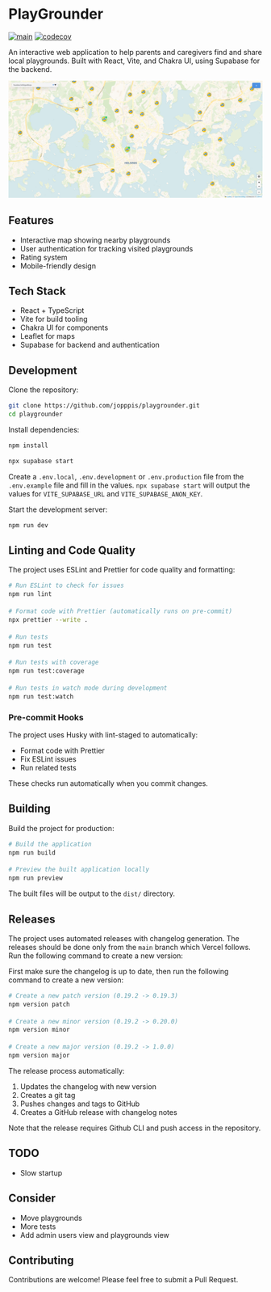 # PlayGrounder

[![main](https://github.com/jopppis/playgrounder/actions/workflows/main.yml/badge.svg)](https://codecov.io/gh/jopppis/playgrounder) [![codecov](https://codecov.io/gh/jopppis/playgrounder/graph/badge.svg?token=fj2PiGnj23)](https://codecov.io/gh/jopppis/playgrounder)

An interactive web application to help parents and caregivers find and share local playgrounds. Built with React, Vite, and Chakra UI, using Supabase for the backend.

![PlayGrounder Screenshot](./screenshot.png)


## Features

- Interactive map showing nearby playgrounds
- User authentication for tracking visited playgrounds
- Rating system
- Mobile-friendly design

## Tech Stack

- React + TypeScript
- Vite for build tooling
- Chakra UI for components
- Leaflet for maps
- Supabase for backend and authentication

## Development

Clone the repository:
```bash
git clone https://github.com/jopppis/playgrounder.git
cd playgrounder
```

Install dependencies:
```bash
npm install
```

```bash
npx supabase start
```

Create a `.env.local`, `.env.development` or `.env.production` file from the `.env.example` file and fill in the values. `npx supabase start` will output the values for `VITE_SUPABASE_URL` and `VITE_SUPABASE_ANON_KEY`.

Start the development server:
```bash
npm run dev
```

## Linting and Code Quality

The project uses ESLint and Prettier for code quality and formatting:

```bash
# Run ESLint to check for issues
npm run lint

# Format code with Prettier (automatically runs on pre-commit)
npx prettier --write .

# Run tests
npm run test

# Run tests with coverage
npm run test:coverage

# Run tests in watch mode during development
npm run test:watch
```

### Pre-commit Hooks

The project uses Husky with lint-staged to automatically:

- Format code with Prettier
- Fix ESLint issues
- Run related tests

These checks run automatically when you commit changes.

## Building

Build the project for production:

```bash
# Build the application
npm run build

# Preview the built application locally
npm run preview
```

The built files will be output to the `dist/` directory.

## Releases

The project uses automated releases with changelog generation. The releases should be done only from the `main` branch which Vercel follows. Run the following command to create a new version:

First make sure the changelog is up to date, then run the following command to create a new version:
```bash
# Create a new patch version (0.19.2 -> 0.19.3)
npm version patch

# Create a new minor version (0.19.2 -> 0.20.0)
npm version minor

# Create a new major version (0.19.2 -> 1.0.0)
npm version major
```

The release process automatically:

1. Updates the changelog with new version
2. Creates a git tag
3. Pushes changes and tags to GitHub
4. Creates a GitHub release with changelog notes

Note that the release requires Github CLI and push access in the repository.

## TODO

- Slow startup

## Consider

- Move playgrounds
- More tests
- Add admin users view and playgrounds view

## Contributing

Contributions are welcome! Please feel free to submit a Pull Request.
